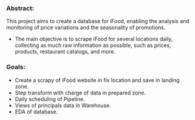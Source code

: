 
### Abstract: 

This project aims to create a database for iFood, enabling the analysis and monitoring of price variations and the seasonality of promotions.
- The main objective is to scrape iFood for several locations daily, collecting as much raw information as possible, such as prices, products, restaurant catalogs, and more.

### Goals:
- Create a scrapy of iFood website in fix location and save in landing zone.
- Step transform with charge of data in prepared zone.
- Daily scheduling of Pipeline.
- Views of principals data in Warehouse.
- EDA of database.
